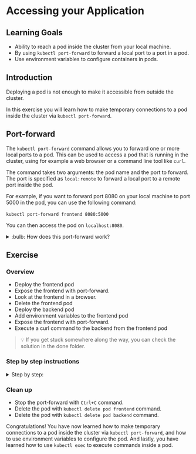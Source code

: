 # Accessing your Application

## Learning Goals

- Ability to reach a pod inside the cluster from your local machine.
- By using `kubectl port-forward` to forward a local port to a port in a pod.
- Use environment variables to configure containers in pods.

## Introduction

Deploying a pod is not enough to make it accessible from outside the cluster.

In this exercise you will learn how to make temporary connections to a pod inside the cluster via `kubectl port-forward`.

## Port-forward

The `kubectl port-forward` command allows you to forward one or more local ports to a pod. This can be used to access a pod that is running in the cluster, using for example a web browser or a command line tool like `curl`.

The command takes two arguments: the pod name and the port to forward. The port is specified as `local:remote` to forward a local port to a remote port inside the pod.

For example, if you want to forward port 8080 on your local machine to port 5000 in the pod, you can use the following command:

`kubectl port-forward frontend 8080:5000`

You can then access the pod on `localhost:8080`.

<details>
<summary>:bulb: How does this port-forward work?</summary>

Port forwarding is a network address translation that redirects internet packets form one IP address with specified port number to another `IP:PORT` set.

In Kubernetes `port-forward` creates a tunnel between your local machine and Kubernetes cluster on the specified `IP:PORT` pairs in order to establish connection to the cluster. `kubectl port-forward` allows you to forward not only pods but also services, deployments and other.

More information can be found from [here](https://kubernetes.io/docs/tasks/access-application-cluster/port-forward-access-application-cluster/)

</details>

## Exercise

### Overview

- Deploy the frontend pod
- Expose the frontend with port-forward.
- Look at the frontend in a browser.
- Delete the frontend pod
- Deploy the backend pod
- Add environment variables to the frontend pod
- Expose the frontend with port-forward.
- Execute a curl command to the backend from the frontend pod

> :bulb: If you get stuck somewhere along the way, you can check the solution in the done folder.

### Step by step instructions

<details>
<summary>
Step by step:
</summary>

- Go into the `accessing-your-application` directory and the `start` folder.
- Deploy the frontend pod

<details>
<summary>
Hint on doing that
</summary>

You can use the `kubectl apply -f <filename>` command to deploy the pod.
The pod is defined in the `frontend-pod.yaml` file.

</details>

- Check that the pod is running with `kubectl get pods` command.

You should see something like this:

```
NAME       READY   STATUS    RESTARTS   AGE
frontend   1/1     Running   0          2m
```

- Expose the frontend with port-forward

Port forward can be achieved with:

`kubectl port-forward --address 0.0.0.0 frontend 8080:5000`

> :bulb: We add the `--address 0.0.0.0` option to the port-forward command to make it accept commands coming from remote machines, like your laptop!
> `0.0.0.0` Means any address, so you probably don't want to do this on your own machine in, unless you want to expose something to the internet.

And can then be accessed on `inst<number>.<prefix>.eficode.academy:8080` (from the internet).

> :bulb: VSCode will ask you if you what to see the open port. Unfortunately vscode proxy does not proxy requests correctly back to the pod, so use the URL of the instance instead.

- Look at it in the browser.

Now we will deploy both the frontend and backend pods.

- Stop the port-forward process by pressing `Ctrl-c` in the terminal.
- Delete the frontend pod with `kubectl delete pod frontend` command.
- Deploy the backend pod with `kubectl apply -f backend-pod.yaml` command.
- Check that the pod is running, and note down the IP with `kubectl get pods -o wide` command.

You should see something like this:

```
k get pods backend -o wide
NAME      READY   STATUS    RESTARTS   AGE   IP            NODE                                        NOMINATED NODE   READINESS GATES
backend   1/1     Running   0          11s   10.0.40.196   ip-10-0-35-102.eu-west-1.compute.internal   <none>           <none>
```

In this case the IP is `10.0.40.196`, but it will be different in your case.

**Add environment variables to the frontend pod**

- Open the `frontend-pod.yaml` file and add the following environment variables to the pod:

```yaml
env:
  - name: BACKEND_HOST
    value: "10.0.40.196" # Use the IP address you noted down above
  - name: BACKEND_PORT
    value: "5000"
```

The `env` key is part of the `spec.containers[0]`:

```yaml
apiVersion: v1
kind: Pod
metadata:
  name: frontend
spec:
  containers:
    - name: frontend
      image: ghcr.io/eficode-academy/quotes-flask-frontend:0c8adaa4fe8a40fe703cdda414a8f191f4966fc4
      ports:
        - containerPort: 5000
      # <put env: here!>
```

<details>
<summary>
Help me! (solution)
</summary>

```yaml
apiVersion: v1
kind: Pod
metadata:
  name: frontend
spec:
  containers:
    - name: frontend
      image: ghcr.io/eficode-academy/quotes-flask-frontend:0c8adaa4fe8a40fe703cdda414a8f191f4966fc4
      ports:
        - containerPort: 5000
      env:
        - name: BACKEND_HOST
          value: "10.0.40.196"
        - name: BACKEND_PORT
          value: "5000"
```

</details>

- Deploy the frontend pod with `kubectl apply -f frontend-pod.yaml` command.

- Check that the pod is running with `kubectl get pods` command.

- Forward a local port to the pod using `kubectl port-forward`.

- Visit the frontend in the browser.

You should see something like this:

![alt](img/app-front-back.png)

(if you don't you might need to refresh the page)

- Exec into the frontend pod with `kubectl exec -it frontend -- /bin/sh` command.

- Execute a curl command to the backend `curl http://<BACKEND_IP>:5000`.

### Extra

<details>
<summary>
Extra exercise
</summary>

While still having the port-forward running

- Access the frontend in the browser and check that it still works and that frontend has access to the backend.
- Try to delete the backend pod with `kubectl delete pod backend` command.
- Try to recreate the backend pod with `kubectl apply -f backend-pod.yaml` command.
- Access the frontend in the browser.
- Does it still have access to the backend?

If not, why not?

<details>
<summary>Solution</summary>

The frontend pod is not configured to automatically re-resolve the backend IP address.
So when we deleted the pod, and recreated it, the IP address changed, but the frontend pod still has the old IP address in its environment variables.

Thankfully Kubernetes has a networking abstraction called `services` which solves this exact (and more!) problem, which we will learn about in the next exercise.

</details>
</details>
</details>

### Clean up

- Stop the port-forward with `Ctrl+C` command.
- Delete the pod with `kubectl delete pod frontend` command.
- Delete the pod with `kubectl delete pod backend` command.

Congratulations! You have now learned how to make temporary connections to a pod inside the cluster via `kubectl port-forward`, and how to use environment variables to configure the pod.
And lastly, you have learned how to use `kubectl exec` to execute commands inside a pod.
